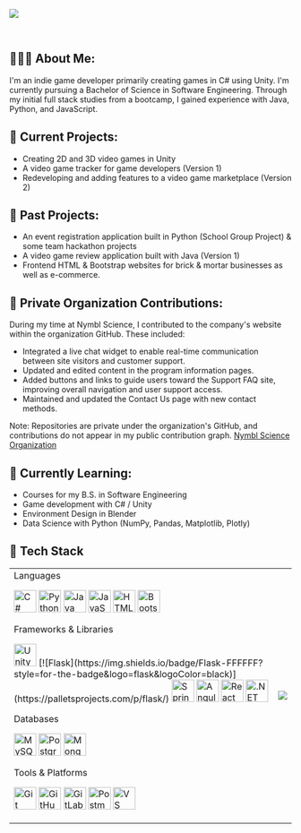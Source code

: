 
<p align=”center”>
<img src=https://github.com/sarahsotomayor/sarahsotomayor/assets/116047642/ec66ab4a-26d3-408a-815e-64ff284fcbe5>

</p>

<br>

## 👩🏻‍💻 About Me:

I'm an indie game developer primarily creating games in C# using Unity. I'm currently pursuing a Bachelor of Science in Software Engineering. Through my initial full stack studies from a bootcamp, I gained experience with Java, Python, and JavaScript.

## 🔭 Current Projects: 

* Creating 2D and 3D video games in Unity
* A video game tracker for game developers (Version 1)
* Redeveloping and adding features to a video game marketplace (Version 2)

## 🎉 Past Projects:
* An event registration application built in Python (School Group Project) & some team hackathon projects
* A video game review application built with Java (Version 1)
* Frontend HTML & Bootstrap websites for brick & mortar businesses as well as e-commerce.

## 🔐 Private Organization Contributions:

During my time at Nymbl Science, I contributed to the company's website within the organization GitHub. These included:

* Integrated a live chat widget to enable real-time communication between site visitors and customer support.
* Updated and edited content in the program information pages.
* Added buttons and links to guide users toward the Support FAQ site, improving overall navigation and user support access.
* Maintained and updated the Contact Us page with new contact methods.

Note: Repositories are private under the organization's GitHub, and contributions do not appear in my public contribution graph.
[Nymbl Science Organization](https://github.com/NymblScience)

## 🌱 Currently Learning: 

* Courses for my B.S. in Software Engineering
* Game development with C# / Unity
* Environment Design in Blender
* Data Science with Python (NumPy, Pandas, Matplotlib, Plotly)

## 🧰 Tech Stack

<div align="center">
  <table>
    <tr>
      <td>
        Languages
        <p>
          <img src="https://cdn.jsdelivr.net/gh/devicons/devicon/icons/csharp/csharp-original.svg" alt="C#" width="40"/>
          <img src="https://cdn.jsdelivr.net/gh/devicons/devicon/icons/python/python-original.svg" alt="Python" width="40"/>
          <img src="https://cdn.jsdelivr.net/gh/devicons/devicon/icons/java/java-original.svg" alt="Java" width="40"/>
          <img src="https://cdn.jsdelivr.net/gh/devicons/devicon/icons/javascript/javascript-original.svg" alt="JavaScript" width="40"/>
          <img src="https://cdn.jsdelivr.net/gh/devicons/devicon/icons/html5/html5-original.svg" alt="HTML" width="40"/>
          <img src="https://cdn.jsdelivr.net/gh/devicons/devicon/icons/bootstrap/bootstrap-original.svg" alt="Bootstrap" width="40"/>
        </p>
        Frameworks & Libraries
        <p>
          <img src="https://cdn.jsdelivr.net/gh/devicons/devicon/icons/unity/unity-original.svg" alt="Unity" width="40"/>
          [![Flask](https://img.shields.io/badge/Flask-FFFFFF?style=for-the-badge&logo=flask&logoColor=black)](https://palletsprojects.com/p/flask/)
          <img src="https://cdn.jsdelivr.net/gh/devicons/devicon/icons/spring/spring-original.svg" alt="Spring" width="40"/>
          <img src="https://cdn.jsdelivr.net/gh/devicons/devicon/icons/angularjs/angularjs-original.svg" alt="Angular" width="40"/>
          <img src="https://cdn.jsdelivr.net/gh/devicons/devicon/icons/react/react-original.svg" alt="React" width="40"/>
          <img src="https://cdn.jsdelivr.net/gh/devicons/devicon/icons/dot-net/dot-net-original.svg" alt=".NET" width="40"/>
        </p>
        Databases
        <p>
          <img src="https://cdn.jsdelivr.net/gh/devicons/devicon/icons/mysql/mysql-original.svg" alt="MySQL" width="40"/>
          <img src="https://cdn.jsdelivr.net/gh/devicons/devicon/icons/postgresql/postgresql-original.svg" alt="PostgreSQL" width="40"/>
          <img src="https://cdn.jsdelivr.net/gh/devicons/devicon/icons/mongodb/mongodb-original.svg" alt="MongoDB" width="40"/>
        </p>
        Tools & Platforms
        <p>
          <img src="https://cdn.jsdelivr.net/gh/devicons/devicon/icons/git/git-original.svg" alt="Git" width="40"/>
          <img src="https://cdn.jsdelivr.net/gh/devicons/devicon/icons/github/github-original.svg" alt="GitHub" width="40"/>
          <img src="https://cdn.jsdelivr.net/gh/devicons/devicon/icons/gitlab/gitlab-original.svg" alt="GitLab" width="40"/>
          <img src="https://cdn.simpleicons.org/postman/FF6C37" alt="Postman" width="40"/>
          <img src="https://cdn.jsdelivr.net/gh/devicons/devicon/icons/vscode/vscode-original.svg" alt="VS Code" width="40"/>
        </p>
      </td>
      <td>
        <a href="https://github.com/sarahsotomayor">
            <img src="https://github-readme-stats.vercel.app/api/top-langs/?username=sarahsotomayor&layout=compact&theme=dark#gh-dark-mode-only" />
        </a>
      </td>
    </tr>
  </table>
</div>
